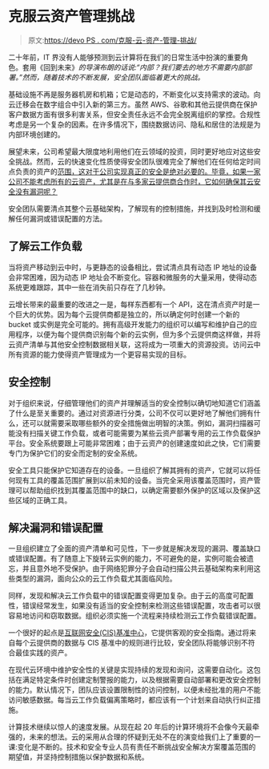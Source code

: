 # 克服云资产管理挑战

> 原文:[https://devo PS . com/克服-云-资产-管理-挑战/](https://devops.com/overcoming-cloud-asset-management-challenges/)

二十年前，IT 界没有人能够预测到云计算将在我们的日常生活中扮演的重要角色。套用《回到未来》*的导演布朗的话说:“内部？我们要去的地方不需要内部部署。”然而，随着技术的不断发展，安全团队面临着更大的挑战。*

基础设施不再是服务器机房和机箱；它是动态的，不断变化以支持需求的波动。向云迁移会在数字组合中引入新的第三方。虽然 AWS、谷歌和其他云提供商在保护客户数据方面有很多利害关系，但安全责任永远不会完全脱离组织的掌控。合规性考虑是另一个复杂的因素。在许多情况下，围绕数据访问、隐私和居住的法规是为内部环境创建的。

展望未来，公司希望最大限度地利用他们在云领域的投资，同时更好地应对这些安全挑战。然而，云的快速变化性质使得安全团队很难完全了解他们在任何给定时间点负责的资产的[范围，这对于公司实现真正的安全是绝对必要的。毕竟，如果一家公司不能考虑所有的云资产，尤其是在与多家云提供商合作时，它如何确保其云安全没有漏洞呢？](https://devops.com/?s=assets)

安全团队需要清点其整个云基础架构，了解现有的控制措施，并找到及时检测和缓解任何漏洞或错误配置的方法。

## 了解云工作负载

当将资产移动到云中时，与更静态的设备相比，尝试清点具有动态 IP 地址的设备会非常困难，因为动态 IP 地址会不断变化。容器和微服务的大量采用，使得动态系统更难跟踪，其中一些在消失前只存在了几秒钟。

云增长带来的最重要的改进之一是，每样东西都有一个 API，这在清点资产时是一个巨大的优势。因为每个云提供商都是独立的，所以确定何时创建一个新的 bucket 或实例是完全可能的。拥有高级开发能力的组织可以编写和维护自己的应用程序，以便为每个提供商识别每个新的云实例，但为多个云提供商这样做，并将云资产清单与其他安全控制数据相关联，这将成为一项重大的资源投资。访问云中所有资源的能力使得资产管理成为一个更容易实现的目标。

## 安全控制

对于组织来说，仔细管理他们的资产并理解适当的安全控制以确切地知道它们涵盖了什么是至关重要的。通过对资源进行分类，公司不仅可以更好地了解他们拥有什么，还可以就需要采取哪些额外的安全措施做出明智的决策。例如，漏洞扫描器可能没有扫描关键工作负载，或者可能需要为某些云资产部署专用的云工作负载保护平台。安全系统要跟上可能非常困难；由于云资产的创建速度如此之快，它们需要专门为保护它们的安全而定制的安全系统。

安全工具只能保护它知道存在的设备。一旦组织了解其拥有的资产，它就可以将任何现有工具的覆盖范围扩展到以前未知的设备。当完全采用该覆盖范围时，资产管理可以帮助组织找到其覆盖范围中的缺口，以确定需要额外保护的区域以及保护这些区域的正确工具。

## 解决漏洞和错误配置

一旦组织建立了全面的资产清单和可见性，下一步就是解决发现的漏洞、覆盖缺口或错误配置。有了随意上下旋转云实例的能力，不可避免的是，实例可能会被遗忘，并且意外地不受保护。由于网络犯罪分子会自动扫描公共云基础架构来利用这些类型的漏洞，面向公众的云工作负载尤其面临风险。

同样，发现和解决云工作负载中的错误配置变得更加复杂。由于云的高度可配置性，错误经常发生，如果没有适当的安全控制来检测这些错误配置，攻击者可以很容易地访问和窃取数据。组织必须实施一个流程来持续检测云工作负载错误配置。

一个很好的起点是[互联网安全(CIS)基准中心](https://www.cisecurity.org/cis-benchmarks/)，它提供客观的安全指南。通过将来自每个云提供商的数据与 CIS 基准中的规则进行比较，安全团队将能够识别不符合最佳实践的资产。

在现代云环境中维护安全性的关键是实现持续的发现和询问，这需要自动化。这包括在满足特定条件时创建定制警报的能力，以及根据需要自动部署和更改安全控制的能力。默认情况下，团队应该设置限制性的访问控制，以便未经批准的用户不能访问敏感数据。每当云工作负载偏离策略时，都应该有一个计划来自动执行纠正措施。

计算技术继续以惊人的速度发展。从现在起 20 年后的计算环境将不会像今天最牵强的，未来的想法。云的采用从合理的怀疑到无处不在的演变给我们上了重要的一课:变化是不断的。技术和安全专业人员有责任不断挑战安全解决方案覆盖范围的期望值，并坚持控制措施以保护数据和系统。